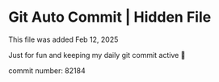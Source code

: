 # Git Auto Commit | Hidden File

This file was added Feb 12, 2025

Just for fun and keeping my daily git commit active 🤪

commit number: 82184
